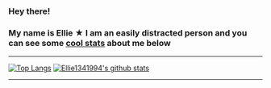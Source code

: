 ### Hey there!
### My name is Ellie ★ I am an easily distracted person and you can see some <a href="https://github.com/anuraghazra/github-readme-stats">cool stats</a> about me below         
___ 
[![Top Langs](https://github-readme-stats.vercel.app/api/top-langs/?username=Ellie1341994&layout=compact&langs_count=10&title_color=aaa&hide_border=true&text_color=999)](https://github.com/Ellie1341994/github-readme-stats)
[![Ellie1341994's github stats](https://github-readme-stats.vercel.app/api?username=Ellie1341994&bg_color=30,e96443,904e95&title_color=fff&text_color=fff&icon_color=fff&custom_title=&show_icons=true)](https://github.com/Ellie1341994/github-readme-stats)
___   
